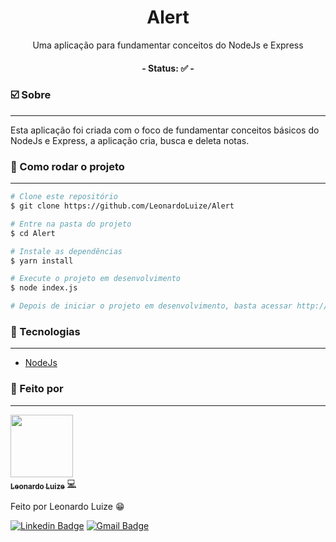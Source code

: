 <h1 align="center">
    Alert
</h1>
<p align="center">Uma aplicação para fundamentar conceitos do NodeJs e Express</p>

<h4 align="center"> 
	- Status: ✅ -
</h4>

### ☑️ Sobre
---

<p>
  Esta aplicação foi criada com o foco de fundamentar conceitos 
  básicos do NodeJs e Express, a aplicação cria, busca e deleta notas.
</p>

### 🔌 Como rodar o projeto
---

```bash
# Clone este repositório
$ git clone https://github.com/LeonardoLuize/Alert

# Entre na pasta do projeto
$ cd Alert

# Instale as dependências
$ yarn install

# Execute o projeto em desenvolvimento
$ node index.js

# Depois de iniciar o projeto em desenvolvimento, basta acessar http://localhost:3000/
```

### 🔋 Tecnologias
---

- [NodeJs](https://nodejs.org/en//)

### 🎲 Feito por
---

<a href="https://github.com/LeonardoLuize">
 <img src="https://avatars.githubusercontent.com/u/74014082?v=4" width="100px;"/>
 <br />
 <sub><b>Leonardo Luize</b></sub></a> <a href="https://github.com/LeonardoLuize" >💻</a>


Feito por Leonardo Luize 😁

[![Linkedin Badge](https://img.shields.io/badge/-Leonardo-blue?style=rounded&logo=Linkedin&logoColor=white&link=https://www.linkedin.com/in/leonardoluize/)](https://www.linkedin.com/in/leonardoluize/) 
[![Gmail Badge](https://img.shields.io/badge/-leonardo.luize2@gmail.com-c14438?style=rounded&logo=Gmail&logoColor=white&link=mailto:leonardo.luize2@gmail.com)](mailto:leonardo.luize2@gmail.com)

